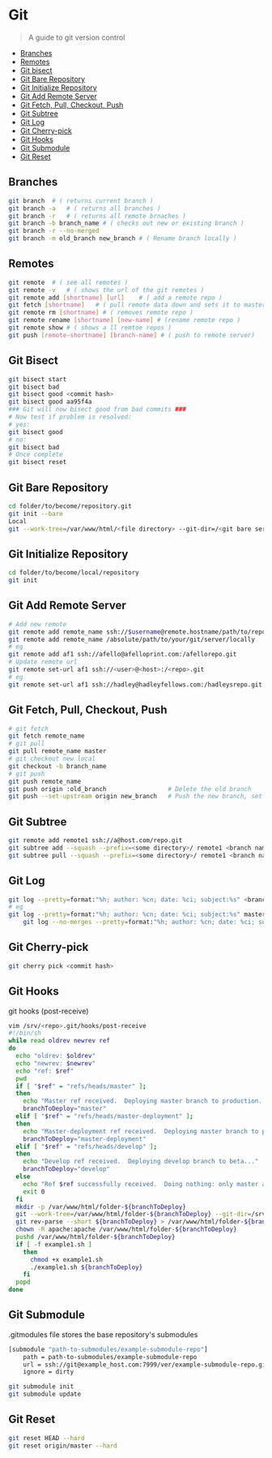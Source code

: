# Git
>A guide to git version control
- [Branches](#branches)
- [Remotes](#remotes)
- [Git bisect](#git-bisect)
- [Git Bare Repository](#git-bare-repository)
- [Git Initialize Repository](#git-initialize-repository)
- [Git Add Remote Server](#git-add-remote-server)
- [Git Fetch, Pull, Checkout, Push](#git-fetch-pull-checkout-push)
- [Git Subtree](#git-subtree)
- [Git Log](#git-log)
- [Git Cherry-pick](#git-cherry-pick)
- [Git Hooks](#git-hooks)
- [Git Submodule](#git-submodule)
- [Git Reset](#git-reset)

## Branches
```sh
git branch 	# ( returns current branch )
git branch -a	# ( returns all branches )
git branch -r 	# ( returns all remote brnaches )
git branch -b branch_name # ( checks out new or existing branch )
git branch -r --no-merged
git branch -m old_branch new_branch # ( Rename branch locally )    
```
## Remotes
```sh
git remote 	# ( see all remotes )
git remote -v 	# ( shows the url of the git remotes )
git remote add [shortname] [url] 	# ( add a remote repo )
git fetch [shortname] 	# ( pull remote data down and sets it to master )
git remote rm [shortname] # ( removes remote repo )
git remote rename [shortname] [new-name] # (rename remote repo )
git remote show # ( shows a ll remtoe repos )
git push [remote-shortname] [branch-name] # ( push to remote server)
```
## Git Bisect
```sh
git bisect start
git bisect bad       
git bisect good <commit hash>
git bisect good aa95f4a
### Git will now bisect good from bad commits ###
# Now test if problem is resolved:
# yes: 
git bisect good
# no: 
git bisect bad
# Once complete
git bisect reset
```
## Git Bare Repository
```sh
cd folder/to/become/repository.git
git init --bare
Local
git --work-tree=/var/www/html/<file directory> --git-dir=/<git bare server>.git checkout -f branch
```
## Git Initialize Repository
```sh
cd folder/to/become/local/repository
git init
```
## Git Add Remote Server
```sh
# Add new remote
git remote add remote_name ssh://$username@remote.hostname/path/to/repository.git
git remote add remote_name /absolute/path/to/your/git/server/locally
# eg
git remote add af1 ssh://afello@afelloprint.com:/afellorepo.git
# Update remote url
git remote set-url af1 ssh://<user>@<host>:/<repo>.git
# eg
git remote set-url af1 ssh://hadley@hadleyfellows.com:/hadleysrepo.git
```
## Git Fetch, Pull, Checkout, Push
```sh
# git fetch
git fetch remote_name
# git pull
git pull remote_name master
# git checkout new local
git checkout -b branch_name
# git push
git push remote_name
git push origin :old_branch                 # Delete the old branch    
git push --set-upstream origin new_branch   # Push the new branch, set local branch to track the new remote
```
## Git Subtree
```sh
git remote add remote1 ssh://a@host.com/repo.git 
git subtree add --squash --prefix=<some directory>/ remote1 <branch name>
git subtree pull --squash --prefix=<some directory>/ remote1 <branch name>
```
## Git Log
```sh
git log --pretty=format:"%h; author: %cn; date: %ci; subject:%s" <branch> <hash from>..<hash to> > <output_file>.txt
# eg
git log --pretty=format:"%h; author: %cn; date: %ci; subject:%s" master e19d00d8e0c7b00ca71d37278ced47beecb4f73b..040304d324b813c186e1cc7ba6f7b580d2d40155 > log1.txt
	git log --no-merges --pretty=format:"%h; author: %cn; date: %ci; subject:%s" master e19d00d8e0c7b00ca71d37278ced47beecb4f73b..040304d324b813c186e1cc7ba6f7b580d2d40155 > log3.txt
```
## Git Cherry-pick
```sh
git cherry pick <commit hash>
```
## Git Hooks
git hooks (post-receive)
```sh
vim /srv/<repo>.git/hooks/post-receive
#!/bin/sh
while read oldrev newrev ref    
do                                                                                                 
  echo "oldrev: $oldrev"   
  echo "newrev: $newrev"
  echo "ref: $ref"
  pwd
  if [ "$ref" = "refs/heads/master" ];
  then
    echo "Master ref received.  Deploying master branch to production..."
    branchToDeploy="master"
  elif [ "$ref" = "refs/heads/master-deployment" ];
  then
    echo "Master-deployment ref received.  Deploying master branch to production..."
    branchToDeploy="master-deployment"
  elif [ "$ref" = "refs/heads/develop" ];
  then
    echo "Develop ref received.  Deploying develop branch to beta..."
    branchToDeploy="develop"
  else
    echo "Ref $ref successfully received.  Doing nothing: only master and develop branches may be deployed on this server."
    exit 0
  fi 
  mkdir -p /var/www/html/folder-${branchToDeploy}   
  git --work-tree=/var/www/html/folder-${branchToDeploy} --git-dir=/srv/mybarerepo.git checkout -f ${branchToDeploy}
  git rev-parse --short ${branchToDeploy} > /var/www/html/folder-${branchToDeploy}/folder-version
  chown -R apache:apache /var/www/html/folder-${branchToDeploy}
  pushd /var/www/html/folder-${branchToDeploy}
  if [ -f example1.sh ]                                                                                                  
    then   
      chmod +x example1.sh                                                                                                 
      ./example1.sh ${branchToDeploy}                                                                                      
    fi
  popd
done
```
## Git Submodule
.gitmodules file stores the base repository's submodules
```sh
[submodule "path-to-submodules/example-submodule-repo"]
    path = path-to-submodules/example-submodule-repo
    url = ssh://git@example_host.com:7999/ver/example-submodule-repo.git
    ignore = dirty
```
```sh
git submodule init
git submodule update
```

## Git Reset
```sh
git reset HEAD --hard
git reset origin/master --hard
```
